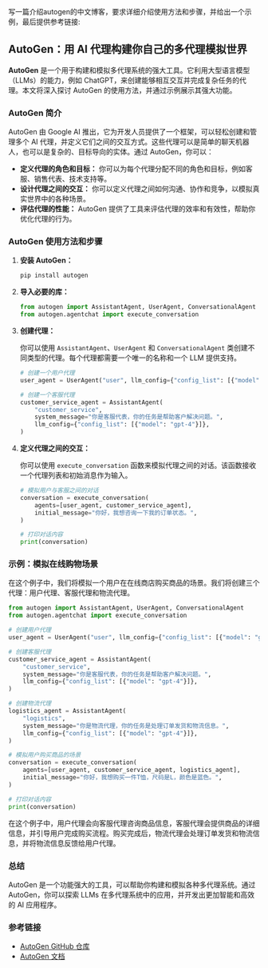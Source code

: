 写一篇介绍autogen的中文博客，要求详细介绍使用方法和步骤，并给出一个示例，最后提供参考链接:

## AutoGen：用 AI 代理构建你自己的多代理模拟世界

**AutoGen** 是一个用于构建和模拟多代理系统的强大工具。它利用大型语言模型（LLMs）的能力，例如 ChatGPT，来创建能够相互交互并完成复杂任务的代理。本文将深入探讨 AutoGen 的使用方法，并通过示例展示其强大功能。

### AutoGen 简介

AutoGen  由 Google AI 推出，它为开发人员提供了一个框架，可以轻松创建和管理多个 AI 代理，并定义它们之间的交互方式。这些代理可以是简单的聊天机器人，也可以是复杂的、目标导向的实体。通过  AutoGen，你可以：

* **定义代理的角色和目标：**  你可以为每个代理分配不同的角色和目标，例如客服、销售代表、技术支持等。
* **设计代理之间的交互：**  你可以定义代理之间如何沟通、协作和竞争，以模拟真实世界中的各种场景。
* **评估代理的性能：**  AutoGen 提供了工具来评估代理的效率和有效性，帮助你优化代理的行为。

### AutoGen 使用方法和步骤

1. **安装 AutoGen：** 

   ```python
   pip install autogen
   ```

2. **导入必要的库：**

   ```python
   from autogen import AssistantAgent, UserAgent, ConversationalAgent
   from autogen.agentchat import execute_conversation
   ```

3. **创建代理：**

   你可以使用 `AssistantAgent`、`UserAgent` 和 `ConversationalAgent` 类创建不同类型的代理。每个代理都需要一个唯一的名称和一个  LLM  提供支持。

   ```python
   # 创建一个用户代理
   user_agent = UserAgent("user", llm_config={"config_list": [{"model": "gpt-4"}]})

   # 创建一个客服代理
   customer_service_agent = AssistantAgent(
       "customer_service",
       system_message="你是客服代表，你的任务是帮助客户解决问题。",
       llm_config={"config_list": [{"model": "gpt-4"}]},
   )
   ```

4. **定义代理之间的交互：**

   你可以使用 `execute_conversation` 函数来模拟代理之间的对话。该函数接收一个代理列表和初始消息作为输入。

   ```python
   # 模拟用户与客服之间的对话
   conversation = execute_conversation(
       agents=[user_agent, customer_service_agent],
       initial_message="你好，我想咨询一下我的订单状态。",
   )

   # 打印对话内容
   print(conversation)
   ```

### 示例：模拟在线购物场景

在这个例子中，我们将模拟一个用户在在线商店购买商品的场景。我们将创建三个代理：用户代理、客服代理和物流代理。

```python
from autogen import AssistantAgent, UserAgent, ConversationalAgent
from autogen.agentchat import execute_conversation

# 创建用户代理
user_agent = UserAgent("user", llm_config={"config_list": [{"model": "gpt-4"}]})

# 创建客服代理
customer_service_agent = AssistantAgent(
    "customer_service",
    system_message="你是客服代表，你的任务是帮助客户解决问题。",
    llm_config={"config_list": [{"model": "gpt-4"}]},
)

# 创建物流代理
logistics_agent = AssistantAgent(
    "logistics",
    system_message="你是物流代理，你的任务是处理订单发货和物流信息。",
    llm_config={"config_list": [{"model": "gpt-4"}]},
)

# 模拟用户购买商品的场景
conversation = execute_conversation(
    agents=[user_agent, customer_service_agent, logistics_agent],
    initial_message="你好，我想购买一件T恤，尺码是L，颜色是蓝色。",
)

# 打印对话内容
print(conversation)
```

在这个例子中，用户代理会向客服代理咨询商品信息，客服代理会提供商品的详细信息，并引导用户完成购买流程。购买完成后，物流代理会处理订单发货和物流信息，并将物流信息反馈给用户代理。

### 总结

AutoGen  是一个功能强大的工具，可以帮助你构建和模拟各种多代理系统。通过  AutoGen，你可以探索  LLMs  在多代理系统中的应用，并开发出更加智能和高效的  AI  应用程序。

### 参考链接

* [AutoGen GitHub 仓库](https://github.com/microsoft/autogen)
* [AutoGen 文档](https://microsoft.github.io/autogen/)

